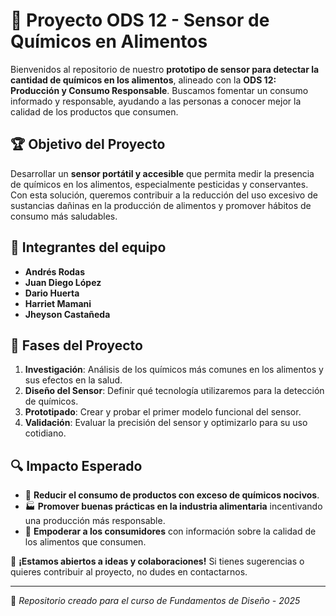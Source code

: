 # 🥦 Proyecto ODS 12 - Sensor de Químicos en Alimentos  

Bienvenidos al repositorio de nuestro **prototipo de sensor para detectar la cantidad de químicos en los alimentos**, alineado con la **ODS 12: Producción y Consumo Responsable**. Buscamos fomentar un consumo informado y responsable, ayudando a las personas a conocer mejor la calidad de los productos que consumen.  

## 🏆 Objetivo del Proyecto  
Desarrollar un **sensor portátil y accesible** que permita medir la presencia de químicos en los alimentos, especialmente pesticidas y conservantes. Con esta solución, queremos contribuir a la reducción del uso excesivo de sustancias dañinas en la producción de alimentos y promover hábitos de consumo más saludables.  

## 👥 Integrantes del equipo  
- **Andrés Rodas**  
- **Juan Diego López**  
- **Dario Huerta**  
- **Harriet Mamani**  
- **Jheyson Castañeda**  

## 📌 Fases del Proyecto  
1. **Investigación**: Análisis de los químicos más comunes en los alimentos y sus efectos en la salud.  
2. **Diseño del Sensor**: Definir qué tecnología utilizaremos para la detección de químicos.  
3. **Prototipado**: Crear y probar el primer modelo funcional del sensor.  
4. **Validación**: Evaluar la precisión del sensor y optimizarlo para su uso cotidiano.  

## 🔍 Impacto Esperado  
- 🌱 **Reducir el consumo de productos con exceso de químicos nocivos**.  
- 🏭 **Promover buenas prácticas en la industria alimentaria** incentivando una producción más responsable.  
- 📢 **Empoderar a los consumidores** con información sobre la calidad de los alimentos que consumen.  

📢 **¡Estamos abiertos a ideas y colaboraciones!** Si tienes sugerencias o quieres contribuir al proyecto, no dudes en contactarnos.  

---

🔗 *Repositorio creado para el curso de Fundamentos de Diseño - 2025*
